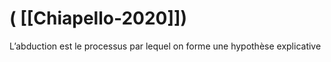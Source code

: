 # ( [[Chiapello-2020]])


L’abduction est le processus par lequel on forme une hypothèse explicative



